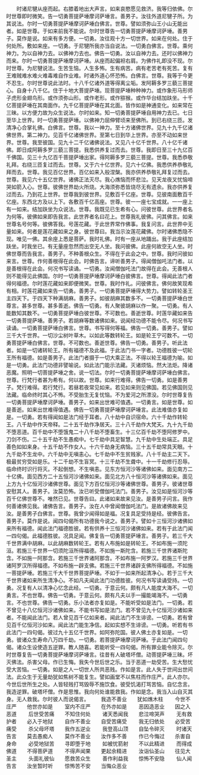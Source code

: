 <!-- { "loadSidebar": true } -->
　　时诸尼犍从座而起。右膝着地出大声言。如来哀愍愿见救济。我等归依佛。尔时世尊即时微笑。告一切勇菩提萨埵摩诃萨埵言。善男子。汝往外道尼犍子所。为其说法。尔时一切勇菩提萨埵摩诃萨埵白佛言。世尊。譬如须弥山王小山无能出者。如是世尊。于如来前我不能说。尔时世尊告一切勇菩提萨埵摩诃萨埵。善男子。莫作是说。如来有多方便。一切勇。汝往观十方一切世界。如来在何处。住于何处所。敷如来座。一切勇。于尼犍所我亦当自说法。一切勇白佛言。世尊。乘何神力。为以自神力去。以佛神力去也。佛告一切勇。汝以自神力去。还时以佛神力而来。尔时一切勇菩提萨埵摩诃萨埵。从座而起偏袒右肩。为佛作礼即没不现。尔时世尊。为尼犍说法。生苦生恼。人生多怖。生有病苦。病有老苦老有死苦。复有王难贼难水难火难毒难自作业难。时诸外道心怀恐怖。白佛言。世尊。我等于今更不忍生。尔时世尊说此法时。十八千亿诸外道等得离尘垢。发阿耨多罗三藐三菩提心。自身十八千亿。住于十地大菩提萨埵。现菩提萨埵种种神力。或作象形马形师子虎形金翅鸟形。或作须弥山形。或作老形。或作猕猴。或作华台结加趺坐。十千亿菩提萨埵在其南面作。九千亿菩提萨埵在其北面。皆作如是神通变化。如来常在三昧。以方便力故为众生说法。尔时如来。知一切勇菩提萨埵自用神力去已。七日至华上世界。时一切勇菩提萨埵。以佛神力屈伸臂顷来至佛所。到已右绕三匝。发清净心合掌礼佛。白佛言。世尊。我以一神力。至十方诸佛世界。见九十九千亿诸佛世界。第二神力。见百千亿诸佛世界。至第七日到华上世界。亦至不动如来世界。世尊。我至彼国。见九十二千亿诸佛说法。又见八十亿千世界。八十亿千诸佛。即日成阿耨多罗三藐三菩提。我悉供养复过而去。世尊。我即日至三十九亿百千佛国。见三十九亿百千菩提萨埵出家。得阿耨多罗三藐三菩提。世尊。我悉恭敬礼拜。右绕三匝复过而去。世尊。又于六十亿世界。见六十亿佛。我悉供养恭敬礼拜而去。世尊。我见百亿世界。百亿如来入般涅槃。我亦供养恭敬礼拜复过而去。世尊。我见六十五亿世界。诸佛正法灭尽。我心燋恼而怀悲泣。见天龙夜叉忧恼啼哭如箭入心。世尊。彼佛世界劫火所烧。大海须弥悉皆烧尽无有遗余。我亦供养复过而去。乃到花上世界。世尊我到彼世界。见敷百千亿座。世尊。见彼南面敷百千亿座。东西北方及以上下。各敷百千亿高座。世尊。彼一一座七宝成就。一一座上有一如来。结加趺坐为众说法。世尊。我既见已生希有心。问彼世尊。此世界者名为何等。彼佛如来即告我言。此世界者名曰花上。世尊我礼彼佛。问其佛言。如来世尊名号何等。彼佛答我。号莲花藏。于此世界常作佛事。我复问言。此世界中无量如来。何者是莲花藏如来之身。彼世尊曰。我当示汝莲花藏佛。尔时诸佛悉隐不现。唯见一佛。其余座上悉是菩萨。我时礼佛。时有一座从地踊出。我于此座结加趺坐。时我坐已。有无量座忽然而出空无人坐。我问彼佛。此座何故空无人坐。时佛世尊而告我言。善男子。不种善根众生。不得在于此会之中。世尊。我时问彼如来言。世尊。作何善根得在此会。时佛告言。谛听善男子。得闻僧伽吒法门者。以是善根得在此会。何况书写读诵。一切勇。汝闻僧伽吒法门故得在此会。无善根人则不能得见此佛国。尔时一切勇菩提萨埵摩诃萨埵白彼佛言。世尊。得闻此法门者得何福德。尔时莲花藏如来即便微笑。世尊。我时作礼。问彼佛言。佛何故笑现希有相。时莲花藏如来告一切勇。善男子。一切勇菩提萨埵得大势力。譬如转轮圣王主四天下。于四天下种满胡麻。善男子。如彼胡麻其数多不。一切勇菩提萨埵白世尊言。甚多世尊。甚多善逝。佛告一切勇。有人聚彼胡麻以作一聚。一切勇。有人能数知其数不。一切勇菩提萨埵白彼世尊。不可数也。善逝世尊。时莲华藏如来告一切勇菩提萨埵。善男子。若胡麻等数诸佛如来。说闻经功德不能令尽。何况书写读诵。一切勇菩提萨埵白佛言。世尊。书写得何等福。佛告一切勇。善男子。譬如三千大千世界。一切沙尘树叶草木。以如此等数转轮王。如是轮王宁可数不。一切勇菩提萨埵白佛言。世尊。不可数也。善逝世尊。佛告一切勇。善男子。听此法者。如是一切诸转轮王。所有福德不及此福。于此法门书一字者。功德胜彼一切轮王所有福德。如是善男子。此法门者摄于一切大乘正法。不得以轮王福德为喻。如是一切勇。此法门功德非譬喻说。如此法门能示法藏。灭诸烦恼。然大法炬。降诸恶魔。照明一切菩提萨埵之舍。说一切法。尔时一切勇菩提萨埵摩诃萨埵白佛言。世尊。行梵行者甚为希有。何以故。世尊。如来行难得。佛告一切勇。如是善男子。梵行难得。若行梵行。若昼若夜常见如来。若见如来则见佛国。若见佛国则见法藏。临命终时其心不怖。不受胎生无复忧恼。不为爱河之所漂没。尔时世尊复告一切勇菩提萨埵摩诃萨埵。善男子。如来出世难可值遇。一切勇言。如是世尊。如是善逝。如来出世难得值遇。佛告一切勇菩提萨埵摩诃萨埵言。此法难值亦复如是。一切勇。若有得闻如是法门经于耳者。八十劫中自识宿命。六十千劫作转轮王。八千劫中作天帝释。二十五千劫作净居天。三十八千劫作大梵天。九十九千劫不堕恶道。百千劫中不堕饿鬼二十八千劫不堕畜生。十三亿百千劫不堕阿修罗中。刀剑不伤。二十五千劫不生愚痴中。七千劫中具足智慧。九千劫中生处端正。具足善色如如来身。十五千劫不作女人。十六千劫身无病恼。三十五千劫常具天眼。十九千劫不生龙中。六千劫中无嗔恚心。七千劫中不生贫贱家。八十千劫主二天下。极最贫穷受如是乐。十二千劫不生盲冥。十三千劫不生聋中。十一千劫修行忍辱。临命终时识行将灭。不起倒想。不生嗔恚。见东方恒河沙等诸佛如来。面见南方二十亿佛。面见西方二十五恒河沙诸佛如来。面见北方八十恒河沙等诸佛如来。面见上方九十亿恒河沙诸佛世尊。面见下方百亿恒河沙等诸佛世尊。善男子。彼诸世尊安慰其人。善男子。汝莫恐怖。汝已听受僧伽吒法门。善男子。汝见如是恒河沙等百千亿佛世尊不。唯然已见。世尊告曰。此诸如来故来见汝。是善男子问言。我作何善诸佛见我。诸佛告言。善男子。汝在人中曾闻僧伽吒法门。是故诸佛故来见汝。是善男子白佛言。世尊。我曾少闻得如是福。况复具足受持是经。彼佛告言。善男子。莫作是说。闻四句偈所有功德我今说之。善男子。譬如十三恒河沙诸佛如来所有福德。闻此法门福德胜彼。若有供养十三恒河沙诸佛如来。若有于此法门闻一四句偈。此福德胜彼。况具足闻。佛复告一切勇菩提萨埵言。善男子。若三千大千世界满中胡麻。以此胡麻数转轮王。若有人布施如是转轮王。不如布施一须陀洹。若施三千世界一切须陀洹所得福德。不如施一斯陀含。若施三千世界诸斯陀含。不如施一阿那含。若施三千世界诸阿那含。不如布施一阿罗汉。若施三千世界诸阿罗汉所得福德。不如布施一辟支佛。若施三千世界诸辟支佛所得福德。不如施一菩提萨埵。若施三千大千世界菩提萨埵。不如于一如来所起清净心。若于三千大千世界诸如来所生清净心。不如凡夫闻此法门功德胜彼。何况书写读诵受持。一切勇。况复有人以清净心忆念此经。一切勇。于意云何。颇有凡人能度大海不。一切勇言。不也世尊。佛告一切勇。于意云何。颇有凡夫以手一撮能竭海不。一切勇言。不也世尊。佛告一切勇。乐小法者亦复如是。不能听受如是法门。一切勇。若不曾见十八亿恒河沙诸佛如来。不能书写如是法门。若不曾见九十亿恒河沙诸如来者。不能闻此法门。若人曾见百千亿如来者。闻此法门不生诽谤。一切勇。若有曾见百千亿恒河沙如来。闻此法门能生净信。起如实想不生诽谤。一切勇。听若有书此法门一四句偈。彼过九十五亿千世界。如阿弥陀国。彼人佛土亦复如是。一切勇。彼诸众生寿命八万四千劫。一切勇。若菩提萨埵摩诃萨埵。于此法门闻四句偈。诸众生设使造五逆罪。教人随喜。若能听受一四句偈。所有罪业能令除灭。尔时世尊复告一切勇菩提萨埵摩诃萨埵言。往昔有人破塔坏僧。动菩提萨埵三昧。坏灭佛法。杀害父母。作已生悔。我失今世后世之乐。当于恶道一劫受苦。生大愁忧受大苦恼。一切勇。如是之人一切世人所共恶贱。作如是言。此人失于世间出世间法。此众生于无量劫犹如焦树不能复生。譬如画堂不以焦柱而作庄严。此人亦尔。今世后世所生之处。人皆轻贱打骂毁辱不施饮食。彼受饥渴打骂苦恼。自忆念言。我造逆罪。破塔坏僧。作是思惟。我向何处谁能救我。作如是念。我当入山自灭其身。无人救我。尔时彼人而说偈言。
　　我造不善业　　犹如燋木柱
　　今世不庄严　　他世亦如是
　　室内不庄严　　在外亦如是
　　恶因造恶业　　因之入恶道
　　后世受苦痛　　不知住何处
　　诸天悉闻我　　悲泣啼哭声
　　无有救护者　　必入于地狱
　　自作不善业　　自受苦痛受
　　我无归依处　　必受苦痛受
　　杀父母坏塔　　我作五逆业
　　我登高山顶　　自坠令碎灭
　　时诸天告言　　莫去愚痴人
　　莫作不善业　　汝作多不善
　　作已今悔过　　杀害自身命
　　必受地狱苦　　寻即堕于地
　　如被忧箭射　　不以此精进
　　而得成佛道　　不得菩萨道
　　不得声闻果　　更起余精进
　　汝诣仙圣山　　往见大圣主
　　头面礼彼仙　　愿救苦众生
　　善作利益我　　惊怖不安隐
　　仙人闻告言　　汝坐暂时听
　　惊怖苦不安　　当悔众恶业
